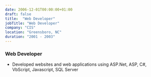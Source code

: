 ```yaml
---
date: 2006-12-01T00:00:00+01:00
draft: false
title:  "Web Developer"
jobTitle: "Web Developer"
company: "CIS"
location: "Greensboro, NC"
duration: "2001 - 2003"
---
```

### Web Developer
- Developed websites and web applications using ASP.Net, ASP, C#, VbScript, Javascript, SQL Server


